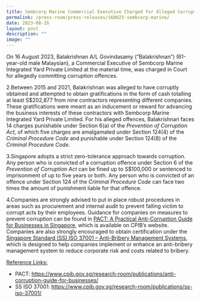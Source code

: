 ```yaml
---
title: Sembcorp Marine Commercial Executive Charged for Alleged Corruption Offences
permalink: /press-room/press-releases/160823-sembcorp-marine/
date: 2023-08-16
layout: post
description: ""
image: ""
---
```

On 16 August 2023, Balakrishnan A/L Govindasamy (“Balakrishnan”) (61-year-old male Malaysian), a Commercial Executive of Sembcorp Marine Integrated Yard Private Limited at the material time, was charged in Court for allegedly committing corruption offences.

2.Between 2015 and 2021, Balakrishnan was alleged to have corruptly obtained and attempted to obtain gratifications in the form of cash totalling at least S$202,877 from nine contractors representing different companies. These gratifications were meant as an inducement or reward for advancing the business interests of these contractors with Sembcorp Marine Integrated Yard Private Limited. For his alleged offences, Balakrishnan faces 14 charges punishable under Section 6(a) of the *Prevention of Corruption Act*, of which five charges are amalgamated under Section 124(4) of the *Criminal Procedure Code* and punishable under Section 124(8) of the *Criminal Procedure Code*.

3.Singapore adopts a strict zero-tolerance approach towards corruption. Any person who is convicted of a corruption offence under Section 6 of the *Prevention of Corruption Act* can be fined up to S$100,000 or sentenced to imprisonment of up to five years or both. Any person who is convicted of an offence under Section 124 of the *Criminal Procedure Code* can face two times the amount of punishment liable for that offence.

4.Companies are strongly advised to put in place robust procedures in areas such as procurement and internal audit to prevent falling victim to corrupt acts by their employees. Guidance for companies on measures to prevent corruption can be found in [PACT: A  Practical Anti-Corruption Guide for Businesses in Singapore](https://www.cpib.gov.sg/research-room/publications/anti-corruption-guide-for-businesses/), which is available on CPIB’s website. Companies are also strongly encouraged to obtain certification under the [Singapore Standard (SS) ISO 37001 – Anti-Bribery Management Systems](https://www.cpib.gov.sg/research-room/publications/ss-iso-37001/), which is designed to help companies implement or enhance an anti-bribery management system to reduce corporate risk and costs related to bribery.

<u>Reference Links:</u>
* PACT: <a>https://www.cpib.gov.sg/research-room/publications/anti-corruption-guide-for-businesses/</a>
* SS ISO 37001: <a> https://www.cpib.gov.sg/research-room/publications/ss-iso-37001/</a>